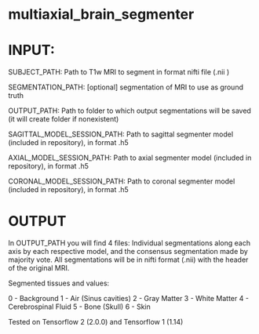 # multiaxial_brain_segmenter


# INPUT:

SUBJECT_PATH:
Path to T1w MRI to segment in format nifti file (.nii )

SEGMENTATION_PATH:
[optional] segmentation of MRI to use as ground truth

OUTPUT_PATH:
Path to folder to which output segmentations will be saved (it will create folder if nonexistent)

SAGITTAL_MODEL_SESSION_PATH:
Path to sagittal segmenter model (included in repository), in format .h5

AXIAL_MODEL_SESSION_PATH:
Path to axial segmenter model (included in repository), in format .h5

CORONAL_MODEL_SESSION_PATH:
Path to coronal segmenter model (included in repository), in format .h5

# OUTPUT

In OUTPUT_PATH you will find 4 files: Individual segmentations along each axis by each respective model, and the consensus segmentation made by majority vote. All segmentations will be in nifti format (.nii) with the header of the original MRI.

Segmented tissues and values:

0 - Background
1 - Air (Sinus cavities)
2 - Gray Matter
3 - White Matter
4 - Cerebrospinal Fluid
5 - Bone (Skull)
6 - Skin


Tested on Tensorflow 2 (2.0.0) and Tensorflow 1 (1.14)

